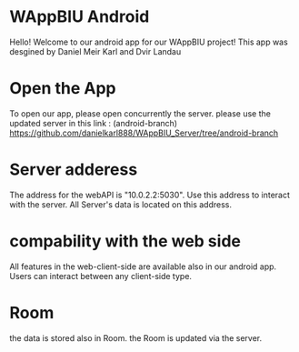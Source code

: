 # WAppBIU Android
Hello!
Welcome to our android app for our WAppBIU project!
This app was desgined by Daniel Meir Karl and Dvir Landau

# Open the App
To open our app, please open concurrently the server.
please use the updated server in this link : (android-branch)
 https://github.com/danielkarl888/WAppBIU_Server/tree/android-branch

# Server adderess
The address for the webAPI is "10.0.2.2:5030". Use this address to interact with the server.
All Server's data is located on this address.

# compability with the web side
All features in the web-client-side are available also in our android app.
Users can interact between any client-side type.

# Room
the data is stored also in Room. the Room is updated via the server.
